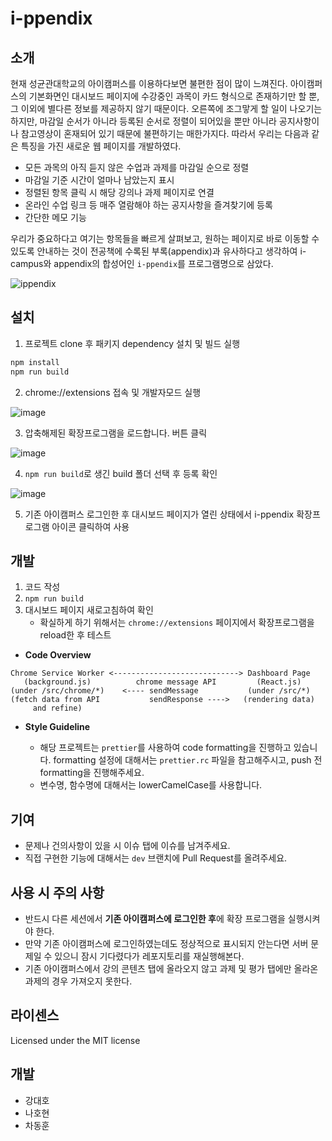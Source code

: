 # i-ppendix

## 소개

현재 성균관대학교의 아이캠퍼스를 이용하다보면 불편한 점이 많이 느껴진다. 아이캠퍼스의 기본화면인 대시보드 페이지에 수강중인 과목이 카드 형식으로 존재하기만 할 뿐, 그 이외에 별다른 정보를 제공하지 않기 때문이다. 오른쪽에 조그맣게 할 일이 나오기는 하지만, 마감일 순서가 아니라 등록된 순서로 정렬이 되어있을 뿐만 아니라 공지사항이나 참고영상이 혼재되어 있기 때문에 불편하기는 매한가지다. 따라서 우리는 다음과 같은 특징을 가진 새로운 웹 페이지를 개발하였다.

- 모든 과목의 아직 듣지 않은 수업과 과제를 마감일 순으로 정렬
- 마감일 기준 시간이 얼마나 남았는지 표시
- 정렬된 항목 클릭 시 해당 강의나 과제 페이지로 연결
- 온라인 수업 링크 등 매주 열람해야 하는 공지사항을 즐겨찾기에 등록
- 간단한 메모 기능

우리가 중요하다고 여기는 항목들을 빠르게 살펴보고, 원하는 페이지로 바로 이동할 수 있도록 안내하는 것이 전공책에 수록된 부록(appendix)과 유사하다고 생각하여 i-campus와 appendix의 합성어인 `i-ppendix`를 프로그램명으로 삼았다.

![ippendix](https://user-images.githubusercontent.com/43704761/169644217-d1c06335-f057-42ec-bd90-baebc20eb907.gif)

## 설치

1. 프로젝트 clone 후 패키지 dependency 설치 및 빌드 실행

```bash
npm install
npm run build
```

2. chrome://extensions 접속 및 개발자모드 실행

![image](https://user-images.githubusercontent.com/43704761/169644604-9cc4bc5c-c560-42a4-9555-624e77a078d3.png)

3. 압축해제된 확장프로그램을 로드합니다. 버튼 클릭

![image](https://user-images.githubusercontent.com/43704761/169644619-69d732ae-7001-4965-8ad1-aebc4e33690e.png)

4. `npm run build`로 생긴 build 폴더 선택 후 등록 확인

![image](https://user-images.githubusercontent.com/43704761/169644657-db22d45c-3458-4360-a725-25516db537f2.png)

5. 기존 아이캠퍼스 로그인한 후 대시보드 페이지가 열린 상태에서 i-ppendix 확장프로그램 아이콘 클릭하여 사용

## 개발

1. 코드 작성
2. `npm run build`
3. 대시보드 페이지 새로고침하여 확인
   - 확실하게 하기 위해서는 `chrome://extensions` 페이지에서 확장프로그램을 reload한 후 테스트

- **Code Overview**

```
Chrome Service Worker <----------------------------> Dashboard Page
   (background.js)          chrome message API         (React.js)
(under /src/chrome/*)    <---- sendMessage           (under /src/*)
(fetch data from API           sendResponse ---->   (rendering data)
     and refine)
```

- **Style Guideline**

  - 해당 프로젝트는 `prettier`를 사용하여 code formatting을 진행하고 있습니다. formatting 설정에 대해서는 `prettier.rc` 파일을 참고해주시고, push 전 formatting을 진행해주세요.
  - 변수명, 함수명에 대해서는 lowerCamelCase를 사용합니다.

## 기여

- 문제나 건의사항이 있을 시 이슈 탭에 이슈를 남겨주세요.
- 직접 구현한 기능에 대해서는 `dev` 브랜치에 Pull Request를 올려주세요.

## 사용 시 주의 사항

- 반드시 다른 세션에서 **기존 아이캠퍼스에 로그인한 후**에 확장 프로그램을 실행시켜야 한다.
- 만약 기존 아이캠퍼스에 로그인하였는데도 정상적으로 표시되지 안는다면 서버 문제일 수 있으니 잠시 기다렸다가 레포지토리를 재실행해본다.
- 기존 아이캠퍼스에서 강의 콘텐츠 탭에 올라오지 않고 과제 및 평가 탭에만 올라온 과제의 경우 가져오지 못한다.

## 라이센스

Licensed under the MIT license

## 개발

- 강대호
- 나호현
- 차동훈